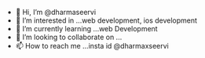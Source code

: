 - 👋 Hi, I’m @dharmaseervi
- 👀 I’m interested in ...web development, ios development 
- 🌱 I’m currently learning ...web Development
- 💞️ I’m looking to collaborate on ...
- 📫 How to reach me ...insta id @dharmaxseervi

<!---
dharmaseervi/dharmaseervi is a ✨ special ✨ repository because its `README.md` (this file) appears on your GitHub profile.
You can click the Preview link to take a look at your changes.
--->
